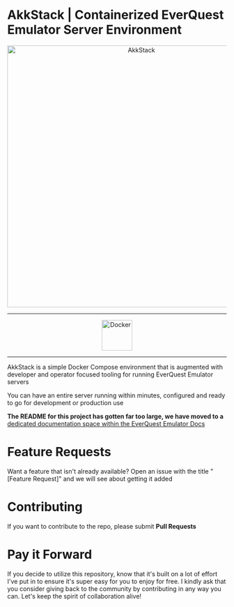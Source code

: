 # AkkStack | Containerized EverQuest Emulator Server Environment

<p align="center"><img width="600" src="https://user-images.githubusercontent.com/3319450/87238998-55010c00-c3cf-11ea-8db5-3be25a868ac8.png" alt="AkkStack"></p>

<hr>

<p align="center">
 <img height="70" src="https://user-images.githubusercontent.com/3319450/87256107-950ad200-c455-11ea-9cdf-17cc277b874e.png" alt="Docker">
</p>

<hr>

AkkStack is a simple Docker Compose environment that is augmented with developer and operator focused tooling for running EverQuest Emulator servers

You can have an entire server running within minutes, configured and ready to go for development or production use

**The README for this project has gotten far too large, we have moved to a** [dedicated documentation space within the EverQuest Emulator Docs](https://docs.eqemu.io/akk-stack/introduction/)

# Feature Requests

Want a feature that isn't already available? Open an issue with the title "[Feature Request]" and we will see about getting it added

# Contributing

If you want to contribute to the repo, please submit **Pull Requests**

# Pay it Forward

If you decide to utilize this repository, know that it's built on a lot of effort I've put in to ensure it's super easy for you to enjoy for free. I kindly ask that you consider giving back to the community by contributing in any way you can. Let's keep the spirit of collaboration alive!
